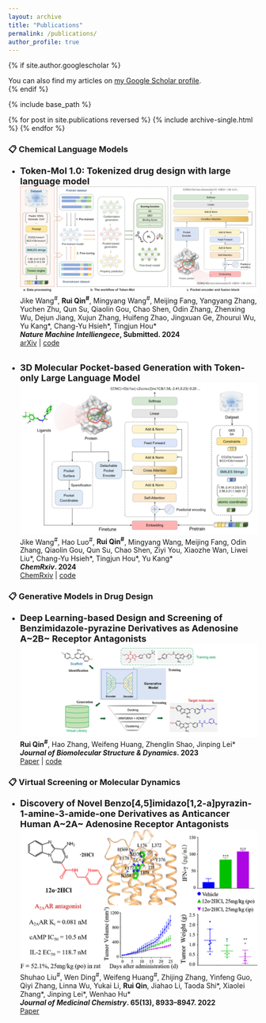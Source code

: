 ```yaml
---
layout: archive
title: "Publications"
permalink: /publications/
author_profile: true
---
```


{% if site.author.googlescholar %}
  <div class="wordwrap">You can also find my articles on <a href="https://scholar.google.com/citations?user=XfIWfBcAAAAJ">my Google Scholar profile</a>.</div>
{% endif %}

{% include base_path %}

{% for post in site.publications reversed %}
  {% include archive-single.html %}
{% endfor %}

### :clipboard: Chemical Language Models

*   <font size=4>**Token-Mol 1.0: Tokenized drug design with large language model** </font>  
![](/images/Token-Mol.jpg)
Jike Wang<sup>#</sup>, **Rui Qin<sup>#</sup>**, Mingyang Wang<sup>#</sup>, Meijing Fang, Yangyang Zhang, Yuchen Zhu, Qun Su, Qiaolin Gou, Chao Shen, Odin Zhang, Zhenxing Wu, Dejun Jiang, Xujun Zhang, Huifeng Zhao, Jingxuan Ge, Zhourui Wu, Yu Kang\*, Chang-Yu Hsieh\*, Tingjun Hou\*  
    ***Nature Machine Intelliengece*, Submitted. 2024**  
    [arXiv](https://arxiv.org/abs/2407.07930) | [code](https://github.com/jkwang93/Token-Mol)    
    <br>

*   <font size=4>**3D Molecular Pocket-based Generation with Token-only Large Language Model** </font>  
![](/images/3DSMILESGPT.png)
  Jike Wang<sup>#</sup>, Hao Luo<sup>#</sup>, **Rui Qin<sup>#</sup>**, Mingyang Wang, Meijing Fang, Odin Zhang, Qiaolin Gou, Qun Su, Chao Shen, Ziyi You, Xiaozhe Wan, Liwei Liu\*, Chang-Yu Hsieh\*, Tingjun Hou\*, Yu Kang\*  
    ***ChemRxiv*. 2024**  
    [ChemRxiv](http://dx.doi.org/10.26434/chemrxiv-2024-0ckgt) | [code](https://github.com/ashipiling/GPT_3DSMILES)


### :clipboard: Generative Models in Drug Design

*   <font size=4>**Deep Learning-based Design and Screening of Benzimidazole-pyrazine Derivatives as Adenosine A~2B~ Receptor Antagonists** </font>  
![](/images/tbsd_a_2295974_uf0001_c.jpg)
    **Rui Qin<sup>#</sup>**, Hao Zhang, Weifeng Huang, Zhenglin Shao, Jinping Lei\*  
    ***Journal of Biomolecular Structure & Dynamics*. 2023**  
    [Paper](http://dx.doi.org/10.1080/07391102.2023.2295974) | [code](https://github.com/sorui-qin/A2BAR_Antagonists_Design)    


### :clipboard: Virtual Screening or Molecular Dynamics

*   <font size=4>**Discovery of Novel Benzo[4,5]imidazo[1,2-a]pyrazin-1-amine-3-amide-one Derivatives as Anticancer Human A~2A~ Adenosine Receptor Antagonists** </font>  
![](/images/images_medium_jm2c00101_0015.gif)
    Shuhao Liu<sup>#</sup>, Wen Ding<sup>#</sup>, Weifeng Huang<sup>#</sup>, Zhijing Zhang, Yinfeng Guo, Qiyi Zhang, Linna Wu, Yukai Li, **Rui Qin**, Jiahao Li, Taoda Shi\*, Xiaolei Zhang\*, Jinping Lei\*, Wenhao Hu\*  
    ***Journal of Medicinal Chemistry*. 65(13), 8933–8947. 2022**  
    [Paper](https://doi.org/10.1021/acs.jmedchem.2c00101)
